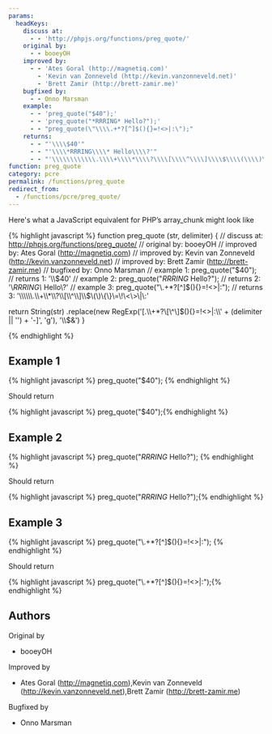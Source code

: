 ```yaml
---
params:
  headKeys:
    discuss at:
      - - 'http://phpjs.org/functions/preg_quote/'
    original by:
      - - booeyOH
    improved by:
      - - 'Ates Goral (http://magnetiq.com)'
        - 'Kevin van Zonneveld (http://kevin.vanzonneveld.net)'
        - 'Brett Zamir (http://brett-zamir.me)'
    bugfixed by:
      - - Onno Marsman
    example:
      - - 'preg_quote("$40");'
      - - 'preg_quote("*RRRING* Hello?");'
      - - "preg_quote(\"\\\\.+*?[^]$(){}=!<>|:\");"
    returns:
      - - "'\\\\$40'"
      - - "'\\\\*RRRING\\\\* Hello\\\\?'"
      - - "'\\\\\\\\\\\\.\\\\+\\\\*\\\\?\\\\[\\\\^\\\\]\\\\$\\\\(\\\\)\\\\{\\\\}\\\\=\\\\!\\\\<\\\\>\\\\|\\\\:'"
function: preg_quote
category: pcre
permalink: /functions/preg_quote
redirect_from:
  - /functions/pcre/preg_quote/
---
```


<!-- WARNING! This file is auto generated by `npm run web:inject`, do not edit by hand -->

Here's what a JavaScript equivalent for PHP’s array_chunk might look like

{% highlight javascript %}
function preg_quote (str, delimiter) {
  //  discuss at: http://phpjs.org/functions/preg_quote/
  // original by: booeyOH
  // improved by: Ates Goral (http://magnetiq.com)
  // improved by: Kevin van Zonneveld (http://kevin.vanzonneveld.net)
  // improved by: Brett Zamir (http://brett-zamir.me)
  // bugfixed by: Onno Marsman
  //   example 1: preg_quote("$40");
  //   returns 1: '\\$40'
  //   example 2: preg_quote("*RRRING* Hello?");
  //   returns 2: '\\*RRRING\\* Hello\\?'
  //   example 3: preg_quote("\\.+*?[^]$(){}=!<>|:");
  //   returns 3: '\\\\\\.\\+\\*\\?\\[\\^\\]\\$\\(\\)\\{\\}\\=\\!\\<\\>\\|\\:'

  return String(str)
    .replace(new RegExp('[.\\\\+*?\\[\\^\\]$(){}=!<>|:\\' + (delimiter || '') + '-]', 'g'), '\\$&')
}

{% endhighlight %}

## Example 1

{% highlight javascript %}
preg_quote("$40");
{% endhighlight %}

Should return

{% highlight javascript %}
preg_quote("$40");{% endhighlight %}

## Example 2

{% highlight javascript %}
preg_quote("*RRRING* Hello?");
{% endhighlight %}

Should return

{% highlight javascript %}
preg_quote("*RRRING* Hello?");{% endhighlight %}

## Example 3

{% highlight javascript %}
preg_quote("\\.+*?[^]$(){}=!<>|:");
{% endhighlight %}

Should return

{% highlight javascript %}
preg_quote("\\.+*?[^]$(){}=!<>|:");{% endhighlight %}


## Authors


Original by

- booeyOH


Improved by

- Ates Goral (http://magnetiq.com),Kevin van Zonneveld (http://kevin.vanzonneveld.net),Brett Zamir (http://brett-zamir.me)


Bugfixed by

- Onno Marsman

